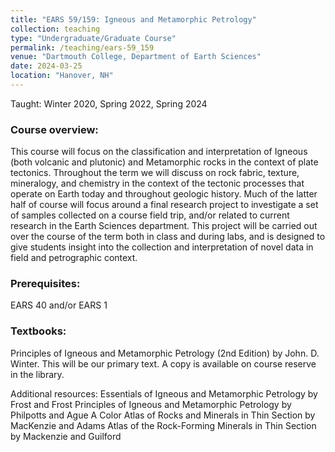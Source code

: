 ```yaml
---
title: "EARS 59/159: Igneous and Metamorphic Petrology"
collection: teaching
type: "Undergraduate/Graduate Course"
permalink: /teaching/ears-59_159
venue: "Dartmouth College, Department of Earth Sciences"
date: 2024-03-25
location: "Hanover, NH"
---
```

Taught: Winter 2020, Spring 2022, Spring 2024

### Course overview:
This course will focus on the classification and interpretation of Igneous (both volcanic and plutonic) and Metamorphic rocks in the context of plate tectonics. Throughout the term we will discuss on rock fabric, texture, mineralogy, and chemistry in the context of the tectonic processes that operate on Earth today and throughout geologic history. Much of the latter half of course will focus around a final research project to investigate a set of samples collected on a course field trip, and/or related to current research in the Earth Sciences department. This project will be carried out over the course of the term both in class and during labs, and is designed to give students insight into the collection and interpretation of novel data in field and petrographic context.

### Prerequisites:
EARS 40 and/or EARS 1

### Textbooks:
Principles of Igneous and Metamorphic Petrology (2nd Edition) by John. D. Winter. This will be our primary text. A copy is available on course reserve in the library.

Additional resources:
Essentials of Igneous and Metamorphic Petrology by Frost and Frost 
Principles of Igneous and Metamorphic Petrology by Philpotts and Ague
A Color Atlas of Rocks and Minerals in Thin Section by MacKenzie and Adams
Atlas of the Rock-Forming Minerals in Thin Section by Mackenzie and Guilford